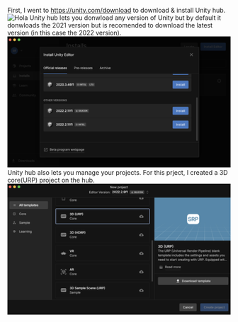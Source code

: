 First, I went to https://unity.com/download to download & install Unity hub.
![Hola](unityhubdownload.png)
 Unity hub lets you donwload any version of Unity but by default it donwloads the 2021 version but is recomended to download the latest version (in this case the 2022 version). 
 ![hola](unityinstallation.png)
 Unity hub also lets you manage your projects. For this prject, I created a 3D core(URP) project on the hub.
 ![hola](create3dproject.png)
